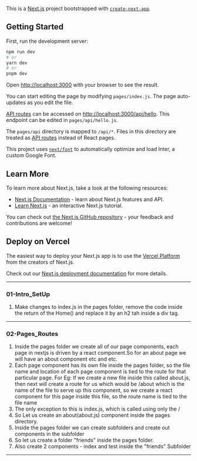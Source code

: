 This is a [Next.js](https://nextjs.org/) project bootstrapped with [`create-next-app`](https://github.com/vercel/next.js/tree/canary/packages/create-next-app).

## Getting Started

First, run the development server:

```bash
npm run dev
# or
yarn dev
# or
pnpm dev
```

Open [http://localhost:3000](http://localhost:3000) with your browser to see the result.

You can start editing the page by modifying `pages/index.js`. The page auto-updates as you edit the file.

[API routes](https://nextjs.org/docs/api-routes/introduction) can be accessed on [http://localhost:3000/api/hello](http://localhost:3000/api/hello). This endpoint can be edited in `pages/api/hello.js`.

The `pages/api` directory is mapped to `/api/*`. Files in this directory are treated as [API routes](https://nextjs.org/docs/api-routes/introduction) instead of React pages.

This project uses [`next/font`](https://nextjs.org/docs/basic-features/font-optimization) to automatically optimize and load Inter, a custom Google Font.

## Learn More

To learn more about Next.js, take a look at the following resources:

- [Next.js Documentation](https://nextjs.org/docs) - learn about Next.js features and API.
- [Learn Next.js](https://nextjs.org/learn) - an interactive Next.js tutorial.

You can check out [the Next.js GitHub repository](https://github.com/vercel/next.js/) - your feedback and contributions are welcome!

## Deploy on Vercel

The easiest way to deploy your Next.js app is to use the [Vercel Platform](https://vercel.com/new?utm_medium=default-template&filter=next.js&utm_source=create-next-app&utm_campaign=create-next-app-readme) from the creators of Next.js.

Check out our [Next.js deployment documentation](https://nextjs.org/docs/deployment) for more details.

---
### 01-Intro_SetUp

1. Make changes to index.js in the pages folder, remove the code inside the return of the Home() and replace it by an h2 tah inside a div tag.
---

### 02-Pages_Routes

1. Inside the pages folder we create all of our page components, each page in nextjs is driven by a react component.So for an about page we will have an about component etc and etc.
2. Each page component has its own file inside the pages folder, so the file name and location of each page component is tied to the route for that particular page. For Eg: If we create a new file inside this called about.js, then next will create a route for us which would be /about which is the name of the file to serve up this component, so we create a react component for this page inside this file, so the route name is tied  to the file name
3. The only exception to this is index.js, which is called using only the /
4. So Let us create an about(about.js) component inside the pages directory.
5. Inside the pages folder we can create subfolders and create out components in the subfolder 
6. So let us create a folder "friends" inside the pages folder.
7. Also create 2 components - index and test inside the "friends" Subfolder
---
